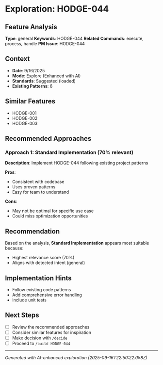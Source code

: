 # Exploration: HODGE-044

## Feature Analysis
**Type**: general
**Keywords**: HODGE-044
**Related Commands**: execute, process, handle
**PM Issue**: HODGE-044

## Context
- **Date**: 9/16/2025
- **Mode**: Explore (Enhanced with AI)
- **Standards**: Suggested (loaded)
- **Existing Patterns**: 6


## Similar Features
- HODGE-001
- HODGE-002
- HODGE-003




## Recommended Approaches


### Approach 1: Standard Implementation (70% relevant)
**Description**: Implement HODGE-044 following existing project patterns

**Pros**:
- Consistent with codebase
- Uses proven patterns
- Easy for team to understand

**Cons**:
- May not be optimal for specific use case
- Could miss optimization opportunities


## Recommendation
Based on the analysis, **Standard Implementation** appears most suitable because:
- Highest relevance score (70%)
- Aligns with detected intent (general)


## Implementation Hints
- Follow existing code patterns
- Add comprehensive error handling
- Include unit tests

## Next Steps
- [ ] Review the recommended approaches
- [ ] Consider similar features for inspiration
- [ ] Make decision with `/decide`
- [ ] Proceed to `/build HODGE-044`

---
*Generated with AI-enhanced exploration (2025-09-16T22:50:22.058Z)*

